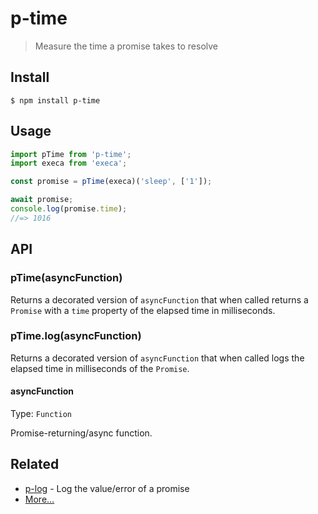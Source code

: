 # p-time

> Measure the time a promise takes to resolve

## Install

```
$ npm install p-time
```

## Usage

```js
import pTime from 'p-time';
import execa from 'execa';

const promise = pTime(execa)('sleep', ['1']);

await promise;
console.log(promise.time);
//=> 1016
```

## API

### pTime(asyncFunction)

Returns a decorated version of `asyncFunction` that when called returns a `Promise` with a `time` property of the elapsed time in milliseconds.

### pTime.log(asyncFunction)

Returns a decorated version of `asyncFunction` that when called logs the elapsed time in milliseconds of the `Promise`.

#### asyncFunction

Type: `Function`

Promise-returning/async function.

## Related

- [p-log](https://github.com/sindresorhus/p-log) - Log the value/error of a promise
- [More…](https://github.com/sindresorhus/promise-fun)
